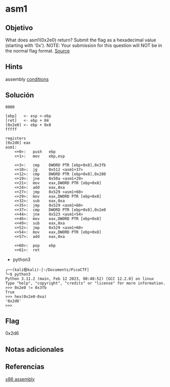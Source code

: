 # asm1

## Objetivo

What does asm1(0x2e0) return? Submit the flag as a hexadecimal value (starting with '0x'). NOTE: Your submission for this question will NOT be in the normal flag format. [Source](https://jupiter.challenges.picoctf.org/static/f1c2358ff7d1e9386e41552c549cf2f6/test.S)

## Hints

assembly [conditions](https://www.tutorialspoint.com/assembly_programming/assembly_conditions.htm)

## Solución

```
0000

[ebp]   <- esp <-ebp
[ret]   <- ebp + 04
[0x2e0] <- ebp + 0x8 
fffff

registers 
[0x2d6] eax
asm1:
	<+0>:	push   ebp
	<+1>:	mov    ebp,esp

	<+3>:	cmp    DWORD PTR [ebp+0x8],0x3fb
	<+10>:	jg     0x512 <asm1+37>
	<+12>:	cmp    DWORD PTR [ebp+0x8],0x280
	<+19>:	jne    0x50a <asm1+29>
	<+21>:	mov    eax,DWORD PTR [ebp+0x8]
	<+24>:	add    eax,0xa
	<+27>:	jmp    0x529 <asm1+60>
	<+29>:	mov    eax,DWORD PTR [ebp+0x8]
	<+32>:	sub    eax,0xa
	<+35>:	jmp    0x529 <asm1+60>
	<+37>:	cmp    DWORD PTR [ebp+0x8],0x2e0
	<+44>:	jne    0x523 <asm1+54>
	<+46>:	mov    eax,DWORD PTR [ebp+0x8]
	<+49>:	sub    eax,0xa
	<+52>:	jmp    0x529 <asm1+60>
	<+54>:	mov    eax,DWORD PTR [ebp+0x8]
	<+57>:	add    eax,0xa

	<+60>:	pop    ebp
	<+61>:	ret    
```

- python3
```     
┌──(kali㉿kali)-[~/Documents/PicoCTF]
└─$ python3 
Python 3.11.2 (main, Feb 12 2023, 00:48:52) [GCC 12.2.0] on linux
Type "help", "copyright", "credits" or "license" for more information.
>>> 0x2e0 != 0x3fb
True
>>> hex(0x2e0-0xa)
'0x2d6'
>>> 
```

## Flag

0x2d6

## Notas adicionales


## Referencias

[x86 assembly](https://www.cs.virginia.edu/~evans/cs216/guides/x86.html)